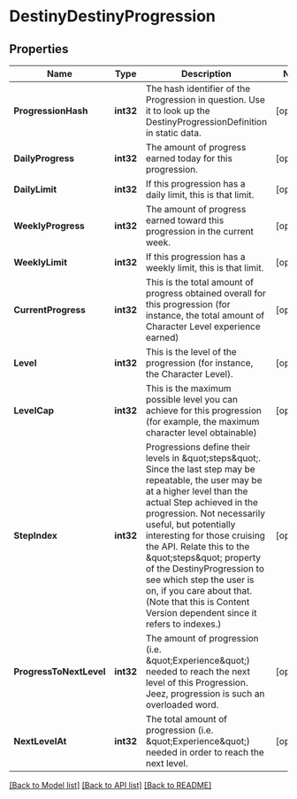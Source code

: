 # DestinyDestinyProgression

## Properties
Name | Type | Description | Notes
------------ | ------------- | ------------- | -------------
**ProgressionHash** | **int32** | The hash identifier of the Progression in question. Use it to look up the DestinyProgressionDefinition in static data. | [optional] 
**DailyProgress** | **int32** | The amount of progress earned today for this progression. | [optional] 
**DailyLimit** | **int32** | If this progression has a daily limit, this is that limit. | [optional] 
**WeeklyProgress** | **int32** | The amount of progress earned toward this progression in the current week. | [optional] 
**WeeklyLimit** | **int32** | If this progression has a weekly limit, this is that limit. | [optional] 
**CurrentProgress** | **int32** | This is the total amount of progress obtained overall for this progression (for instance, the total amount of Character Level experience earned) | [optional] 
**Level** | **int32** | This is the level of the progression (for instance, the Character Level). | [optional] 
**LevelCap** | **int32** | This is the maximum possible level you can achieve for this progression (for example, the maximum character level obtainable) | [optional] 
**StepIndex** | **int32** | Progressions define their levels in \&quot;steps\&quot;. Since the last step may be repeatable, the user may be at a higher level than the actual Step achieved in the progression. Not necessarily useful, but potentially interesting for those cruising the API. Relate this to the \&quot;steps\&quot; property of the DestinyProgression to see which step the user is on, if you care about that. (Note that this is Content Version dependent since it refers to indexes.) | [optional] 
**ProgressToNextLevel** | **int32** | The amount of progression (i.e. \&quot;Experience\&quot;) needed to reach the next level of this Progression. Jeez, progression is such an overloaded word. | [optional] 
**NextLevelAt** | **int32** | The total amount of progression (i.e. \&quot;Experience\&quot;) needed in order to reach the next level. | [optional] 

[[Back to Model list]](../README.md#documentation-for-models) [[Back to API list]](../README.md#documentation-for-api-endpoints) [[Back to README]](../README.md)


